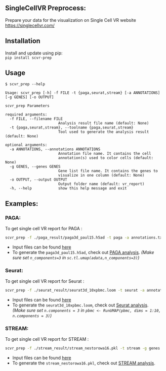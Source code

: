## SingleCellVR Preprocess:  

Prepare your data for the visualization on Single Cell VR website <https://singlecellvr.com/>

Installation
------------
Install and update using pip:  
`pip install scvr-prep`

Usage
-----
`$ scvr_prep --help`

```
Usage: scvr_prep [-h] -f FILE -t {paga,seurat,stream} [-a ANNOTATIONS] [-g GENES] [-o OUTPUT]

scvr_prep Parameters

required arguments:
  -f FILE, --filename FILE
                        Analysis result file name (default: None)
  -t {paga,seurat,stream}, --toolname {paga,seurat,stream}
                        Tool used to generate the analysis result (default: None)
                        
optional arguments:
  -a ANNOTATIONS, --annotations ANNOTATIONS
                        Annotation file name. It contains the cell
                        annotation(s) used to color cells (default: None)
  -g GENES, --genes GENES
                        Gene list file name. It contains the genes to
                        visualize in one column (default: None)
  -o OUTPUT, --output OUTPUT
                        Output folder name (default: vr_report)
  -h, --help            show this help message and exit
```


Examples:
---------
### PAGA:  

To get single cell VR report for PAGA :  
```bash
scvr_prep -f ./paga_result/paga3d_paul15.h5ad -t paga -a annotations.txt -g genes.txt -o paga_report
```

* Input files can be found [here](https://www.dropbox.com/sh/03zpxs9zv7yusi1/AADKVSU8Il1JcjA7lfHjmRpSa?dl=0) 
* To generate the `paga3d_paul15.h5ad`, check out [PAGA analysis](https://nbviewer.jupyter.org/github/pinellolab/singlecellvr/blob/master/examples/paga3d_paul15.ipynb?flush_cache=true). *(Make sure set `n_components=3` in `sc.tl.umap(adata,n_components=3)`)*

### Seurat:  
To get single cell VR report for Seurat :  
```bash
scvr_prep -f ./seurat_result/seurat3d_10xpbmc.loom -t seurat -a annotations.txt -g genes.txt -o seurat_report
```
* Input files can be found [here](https://www.dropbox.com/sh/tpk4qfm5qsjpffn/AADmKmyDx7rhzKBOpIlAgMEUa?dl=0) 
* To generate the `seurat3d_10xpbmc.loom`, check out [Seurat analysis](https://nbviewer.jupyter.org/github/pinellolab/singlecellvr/blob/master/examples/seurat3d_10xpbmc.ipynb?flush_cache=true). *(Make sure set `n.components = 3` in `pbmc <- RunUMAP(pbmc, dims = 1:10, n.components = 3)`)*

### STREAM:  
To get single cell VR report for STREAM : 
```bash
scvr_prep -f ./stream_result/stream_nestorowa16.pkl -t stream -g genes.txt -o stream_report
```
* Input files can be found [here](https://www.dropbox.com/sh/fg84hfdeihielun/AACRcmuAIg9RMU30ChgAZevza?dl=0) 
* To generate the `stream_nestorowa16.pkl`, check out [STREAM analysis](https://nbviewer.jupyter.org/github/pinellolab/singlecellvr/blob/master/examples/stream_nestorowa16.ipynb?flush_cache=true).